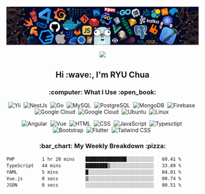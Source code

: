 ![](https://github.com/ryusoft/ryusoft/blob/main/banner2.png)

<div id="header" align="center">
  <img src=https://media.giphy.com/media/du3J3cXyzhj75IOgvA/giphy.gif width="100"/>
</div>

<h2 align="center">Hi :wave:, I'm RYU Chua</h2>

<h3 align="center">:computer: What I Use :open_book:</h3>
<p align="center">
  <img src="https://cdn.jsdelivr.net/gh/devicons/devicon/icons/yii/yii-original.svg" alt="Yii" width="40" height="40"/>&nbsp;
  <img src="https://cdn.jsdelivr.net/gh/devicons/devicon/icons/nestjs/nestjs-plain.svg" alt="NestJs" width="40" height="40"/>&nbsp;
  <img src="https://cdn.jsdelivr.net/gh/devicons/devicon/icons/go/go-original.svg" alt="Go" width="40" height="40"/>&nbsp;
  <img src="https://cdn.jsdelivr.net/gh/devicons/devicon/icons/mysql/mysql-original-wordmark.svg" alt="MySQL" width="40" height="40"/>&nbsp;
  <img src="https://cdn.jsdelivr.net/gh/devicons/devicon/icons/postgresql/postgresql-original-wordmark.svg" alt="PostgreSQL" width="40" height="40"/>&nbsp;
  <img src="https://cdn.jsdelivr.net/gh/devicons/devicon/icons/mongodb/mongodb-original-wordmark.svg" alt="MongoDB" width="40" height="40"/>&nbsp;
  <img src="https://cdn.jsdelivr.net/gh/devicons/devicon/icons/firebase/firebase-plain-wordmark.svg" alt="Firebase" width="40" height="40"/>&nbsp;
  <img src="https://cdn.jsdelivr.net/gh/devicons/devicon/icons/googlecloud/googlecloud-original.svg" alt="Google Cloud" width="40" height="40"/>&nbsp;
  <img src="https://cdn.jsdelivr.net/gh/devicons/devicon/icons/amazonwebservices/amazonwebservices-original.svg" alt="Google Cloud" width="40" height="40"/>&nbsp;
  <img src="https://cdn.jsdelivr.net/gh/devicons/devicon/icons/ubuntu/ubuntu-plain-wordmark.svg" alt="Ubuntu" width="40" height="40"/>&nbsp;
  <img src="https://cdn.jsdelivr.net/gh/devicons/devicon/icons/linux/linux-original.svg" alt="Linux" width="40" height="40"/>&nbsp;
</p>
<p align="center">
  <img src="https://cdn.jsdelivr.net/gh/devicons/devicon/icons/angularjs/angularjs-original.svg" alt="Angular" width="40" height="40"/>&nbsp;
  <img src="https://cdn.jsdelivr.net/gh/devicons/devicon/icons/vuejs/vuejs-original.svg" alt="Vue" width="40" height="40"/>&nbsp;
  <img src="https://cdn.jsdelivr.net/gh/devicons/devicon/icons/html5/html5-original.svg" alt="HTML" width="40" height="40"/>&nbsp;
  <img src="https://cdn.jsdelivr.net/gh/devicons/devicon/icons/css3/css3-original.svg" alt="CSS" width="40" height="40"/>&nbsp;
  <img src="https://cdn.jsdelivr.net/gh/devicons/devicon/icons/javascript/javascript-original.svg" alt="JavaScript" width="40" height="40"/>&nbsp;
  <img src="https://cdn.jsdelivr.net/gh/devicons/devicon/icons/typescript/typescript-original.svg" alt="Typesctipt" width="40" height="40"/>&nbsp;
  <img src="https://getbootstrap.com/docs/5.0/assets/brand/bootstrap-logo.svg" alt="Bootstrap" width="40" height="40"/>&nbsp;
  <img src="https://cdn.jsdelivr.net/gh/devicons/devicon/icons/flutter/flutter-original.svg" alt="Flutter" width="40" height="40"/>&nbsp;
  <img src="https://cdn.jsdelivr.net/gh/devicons/devicon/icons/tailwindcss/tailwindcss-plain.svg" alt="Tailwind CSS" width="40" height="40"/>&nbsp;
</p>


<h3 align="center"> :bar_chart: My Weekly Breakdown :pizza:</h3>

<!--START_SECTION:waka-->

```txt
PHP          1 hr 20 mins    ███████████████░░░░░░░░░░   60.41 %
TypeScript   44 mins         ████████▒░░░░░░░░░░░░░░░░   33.89 %
YAML         5 mins          █░░░░░░░░░░░░░░░░░░░░░░░░   04.01 %
Vue.js       0 secs          ▒░░░░░░░░░░░░░░░░░░░░░░░░   00.74 %
JSON         0 secs          ░░░░░░░░░░░░░░░░░░░░░░░░░   00.51 %
```

<!--END_SECTION:waka-->
